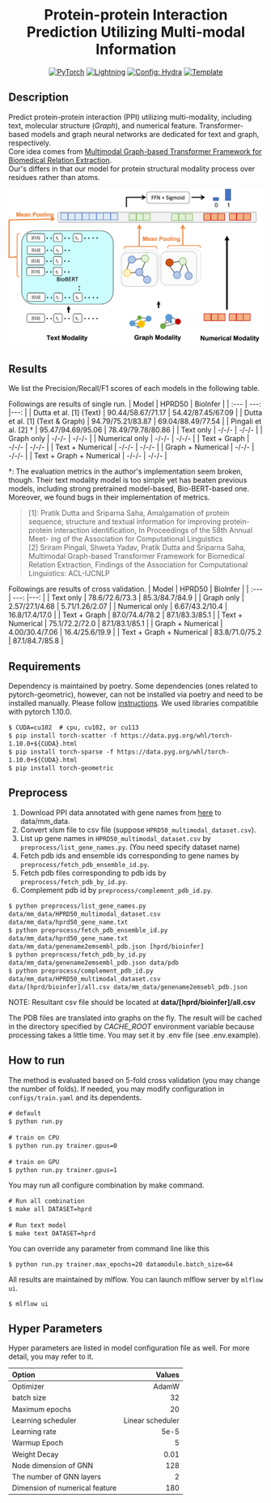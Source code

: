 <div align="center">

# Protein-protein Interaction Prediction Utilizing Multi-modal Information

<a href="https://pytorch.org/get-started/locally/"><img alt="PyTorch" src="https://img.shields.io/badge/PyTorch-ee4c2c?logo=pytorch&logoColor=white"></a>
<a href="https://pytorchlightning.ai/"><img alt="Lightning" src="https://img.shields.io/badge/-Lightning-792ee5?logo=pytorchlightning&logoColor=white"></a>
<a href="https://hydra.cc/"><img alt="Config: Hydra" src="https://img.shields.io/badge/Config-Hydra-89b8cd"></a>
<a href="https://github.com/ashleve/lightning-hydra-template"><img alt="Template" src="https://img.shields.io/badge/-Lightning--Hydra--Template-017F2F?style=flat&logo=github&labelColor=gray"></a><br>

</div>

## Description
Predict protein-protein interaction (PPI) utilizing multi-modality, including text, molecular structure (*Graph*), and numerical feature.
Transformer-based models and graph neural networks are dedicated for text and graph, respectively.\
Core idea comes from [Multimodal Graph-based Transformer Framework for Biomedical Relation Extraction](https://aclanthology.org/2021.findings-acl.328/).\
Our's differs in that our model for protein structural modality process over residues rather than atoms.

![Overview](imgs/overview.png)



## Results
We list the Precision/Recall/F1 scores of each models in the following table.

Followings are results of single run.
| Model | HPRD50 | BioInfer |
| :--- | ---: |---: |
| Dutta et al. [1] (Text) | 90.44/58.67/71.17 | 54.42/87.45/67.09 |
| Dutta et al. [1] (Text & Graph) | 94.79/75.21/83.87 | 69.04/88.49/77.54 |
| Pingali et al. [2] &dagger; | 95.47/94.69/95.06 | 78.49/79.78/80.86 |
| Text only | -/-/- | -/-/- |
| Graph only | -/-/- | -/-/- |
| Numerical only | -/-/- | -/-/- |
| Text + Graph | -/-/- | -/-/- |
| Text + Numerical | -/-/- | -/-/- |
| Graph + Numerical | -/-/- | -/-/- |
| Text + Graph + Numerical | -/-/- | -/-/- |

&dagger;: The evaluation metrics in the author's implementation seem broken, though. Their text modality model is too simple yet has beaten previous models, including strong pretrained model-based, Bio-BERT-based one. Moreover, we found bugs in their implementation of metrics.

> [1]: Pratik Dutta and Sriparna Saha, Amalgamation of protein sequence, structure and textual information for improving protein-protein interaction identification, In Proceedings of the 58th Annual Meet- ing of the Association for Computational Linguistics\
> [2] Sriram Pingali, Shweta Yadav, Pratik Dutta and Sriparna Saha, Multimodal Graph-based Transformer Framework for Biomedical Relation Extraction, Findings of the Association for Computational Linguistics: ACL-IJCNLP

Followings are results of cross validation.
| Model | HPRD50 | BioInfer |
| :--- | ---: |---: |
| Text only | 78.6/72.6/73.3 | 85.3/84.7/84.9 |
| Graph only | 2.57/27.1/4.68 | 5.71/1.26/2.07 |
| Numerical only | 6.67/43.2/10.4 | 16.8/17.4/17.0 |
| Text + Graph | 87.0/74.4/78.2 | 87.1/83.3/85.1 |
| Text + Numerical | 75.1/72.2/72.0 | 87.1/83.1/85.1 |
| Graph + Numerical | 4.00/30.4/7.06 | 16.4/25.6/19.9 |
| Text + Graph + Numerical | 83.8/71.0/75.2 | 87.1/84.7/85.8 |

## Requirements
Dependency is maintained by poetry. Some dependencies (ones related to pytorch-geometric), however, can not be installed via poetry and need to be installed manually.
Please follow [instructions](https://github.com/pyg-team/pytorch_geometric#installation).
We used libraries compatible with pytorch 1.10.0.
```console
$ CUDA=cu102  # cpu, cu102, or cu113
$ pip install torch-scatter -f https://data.pyg.org/whl/torch-1.10.0+${CUDA}.html
$ pip install torch-sparse -f https://data.pyg.org/whl/torch-1.10.0+${CUDA}.html
$ pip install torch-geometric
```

## Preprocess
1. Download PPI data annotated with gene names from [here](https://github.com/duttaprat/MM_PPI_NLP) to data/mm_data.
2. Convert xlsm file to csv file (suppose `HPRD50_multimodal_dataset.csv`).
3. List up gene names in `HPRD50_multimodal_dataset.csv` by `preprocess/list_gene_names.py`. (You need specify dataset name)
4. Fetch pdb ids and ensemble ids corresponding to gene names by `preprocess/fetch_pdb_ensemble_id.py`.
5. Fetch pdb files corresponding to pdb ids by `preprocess/fetch_pdb_by_id.py`.
6. Complement pdb id by `preprocess/complement_pdb_id.py`.

```console
$ python preprocess/list_gene_names.py data/mm_data/HPRD50_multimodal_dataset.csv  data/mm_data/hprd50_gene_name.txt
$ python preprocess/fetch_pdb_ensemble_id.py data/mm_data/hprd50_gene_name.txt data/mm_data/genename2emsembl_pdb.json [hprd/bioinfer]
$ python preprocess/fetch_pdb_by_id.py data/mm_data/genename2emsembl_pdb.json data/pdb
$ python preprocess/complement_pdb_id.py data/mm_data/HPRD50_multimodal_dataset.csv data/[hprd/bioinfer]/all.csv data/mm_data/genename2emsebl_pdb.json
```

NOTE: Resultant csv file should be located at **data/[hprd/bioinfer]/all.csv**

The PDB files are translated into graphs on the fly.
The result will be cached in the directory specified by *CACHE_ROOT* environment variable because processing takes a little time.
You may set it by .env file (see .env.example).


## How to run

The method is evaluated based on 5-fold cross validation (you may change the number of folds).
If needed, you may modify configuration in `configs/train.yaml` and its dependents.
```console
# default
$ python run.py

# train on CPU
$ python run.py trainer.gpus=0

# train on GPU
$ python run.py trainer.gpus=1
```

You may run all configure combination by make command.
```console
# Run all combination
$ make all DATASET=hprd

# Run text model
$ make text DATASET=hprd
```
You can override any parameter from command line like this
```console
$ python run.py trainer.max_epochs=20 datamodule.batch_size=64
```

All results are maintained by mlflow. You can launch mlflow server by `mlflow ui`.
```console
$ mlflow ui
```


## Hyper Parameters
Hyper parameters are listed in model configuration file as well. For more detail, you may refer to it.

| Option | Values|
| :--- | ---: |
| Optimizer | AdamW |
| batch size | 32 |
| Maximum epochs | 20 |
| Learning scheduler | Linear scheduler |
| Learning rate | 5e-5 |
| Warmup Epoch | 5 |
| Weight Decay | 0.01 |
| Node dimension of GNN | 128 |
| The number of GNN layers | 2 |
| Dimension of numerical feature | 180 |
